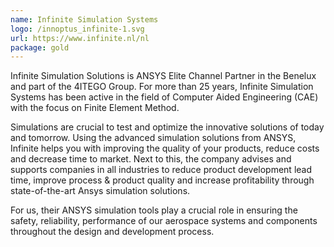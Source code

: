 ```yaml
---
name: Infinite Simulation Systems
logo: /innoptus_infinite-1.svg
url: https://www.infinite.nl/nl
package: gold
---
```

Infinite Simulation Solutions is ANSYS Elite Channel Partner in the Benelux and part of the 4ITEGO Group. For more than 25 years, Infinite Simulation Systems has been active in the field of Computer Aided Engineering (CAE) with the focus on Finite Element Method. 

Simulations are crucial to test and optimize the innovative solutions of today and tomorrow. Using the advanced simulation solutions from ANSYS, Infinite helps you with improving the quality of your products, reduce costs and decrease time to market. Next to this, the company advises and supports companies in all industries to reduce product development lead time, improve process & product quality and increase profitability through state-of-the-art Ansys simulation solutions.

For us, their ANSYS simulation tools play a crucial role in ensuring the safety, reliability, performance of our aerospace systems and components throughout the design and development process.
